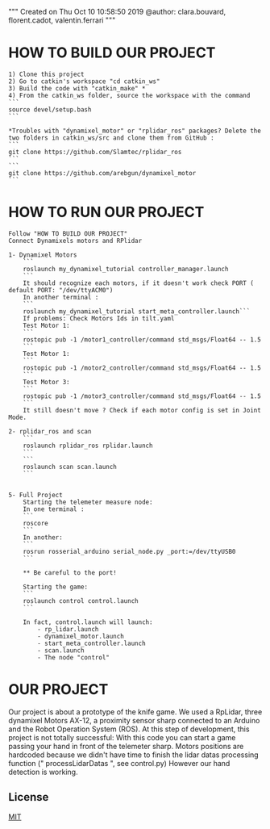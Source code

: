 """
Created on Thu Oct 10 10:58:50 2019
@author: clara.bouvard, florent.cadot, valentin.ferrari
"""

# HOW TO BUILD OUR PROJECT

    1) Clone this project
    2) Go to catkin's workspace "cd catkin_ws"
    3) Build the code with "catkin_make" *
    4) From the catkin_ws folder, source the workspace with the command 
    ``` 
    source devel/setup.bash
    ```

    *Troubles with "dynamixel_motor" or "rplidar_ros" packages? Delete the two folders in catkin_ws/src and clone them from GitHub : 
    ``` 
    git clone https://github.com/Slamtec/rplidar_ros
    ```
    ``` 
    git clone https://github.com/arebgun/dynamixel_motor
    ```

# HOW TO RUN OUR PROJECT
    
    Follow "HOW TO BUILD OUR PROJECT"
    Connect Dynamixels motors and RPlidar

    1- Dynamixel Motors
        ``` 
        roslaunch my_dynamixel_tutorial controller_manager.launch
        ```
        It should recognize each motors, if it doesn't work check PORT ( default PORT: "/dev/ttyACM0")
        In another terminal : 
        ``` 
        roslaunch my_dynamixel_tutorial start_meta_controller.launch```
        If problems: Check Motors Ids in tilt.yaml 
        Test Motor 1: 
        ``` 
        rostopic pub -1 /motor1_controller/command std_msgs/Float64 -- 1.5
        ```
        Test Motor 1: 
        ``` 
        rostopic pub -1 /motor2_controller/command std_msgs/Float64 -- 1.5
        ```
        Test Motor 3: 
        ``` 
        rostopic pub -1 /motor3_controller/command std_msgs/Float64 -- 1.5
        ```
        It still doesn't move ? Check if each motor config is set in Joint Mode.  
        
    2- rplidar_ros and scan
        ``` 
        roslaunch rplidar_ros rplidar.launch
        ```
        ``` 
        roslaunch scan scan.launch 
        ```


    5- Full Project
        Starting the telemeter measure node:
        In one terminal : 
        ``` 
        roscore
        ``` 
        In another: 
        ``` 
        rosrun rosserial_arduino serial_node.py _port:=/dev/ttyUSB0
        ```

        ** Be careful to the port! 

        Starting the game: 
        ``` 
        roslaunch control control.launch 
        ```

        In fact, control.launch will launch:
            - rp_lidar.launch
            - dynamixel_motor.launch
            - start_meta_controller.launch 
            - scan.launch
            - The node "control" 

# OUR PROJECT

Our project is about a prototype of the knife game. 
We used a RpLidar, three dynamixel Motors AX-12, a proximity sensor sharp connected to an Arduino and the Robot Operation System (ROS).
At this step of development, this project is not totally successful:
With this code you can start a game passing your hand in front of the telemeter sharp. 
Motors positions are hardcoded because we didn't have time to finish the lidar datas processing function (" processLidarDatas ", see control.py)
However our hand detection is working. 

## License
[MIT](https://choosealicense.com/licenses/mit/)